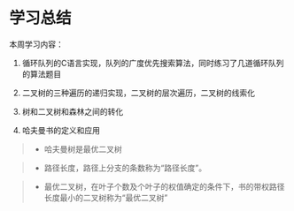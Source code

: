 # 学习总结

本周学习内容：

1. 循环队列的C语言实现，队列的广度优先搜索算法，同时练习了几道循环队列的算法题目

2. 二叉树的三种遍历的递归实现，二叉树的层次遍历，二叉树的线索化

3. 树和二叉树和森林之间的转化

4. 哈夫曼书的定义和应用

>- 哈夫曼树是最优二叉树

>- 路径长度，路径上分支的条数称为“路径长度”。

>- 最优二叉树，在叶子个数及个叶子的权值确定的条件下，书的带权路径长度最小的二叉树称为“最优二叉树”
